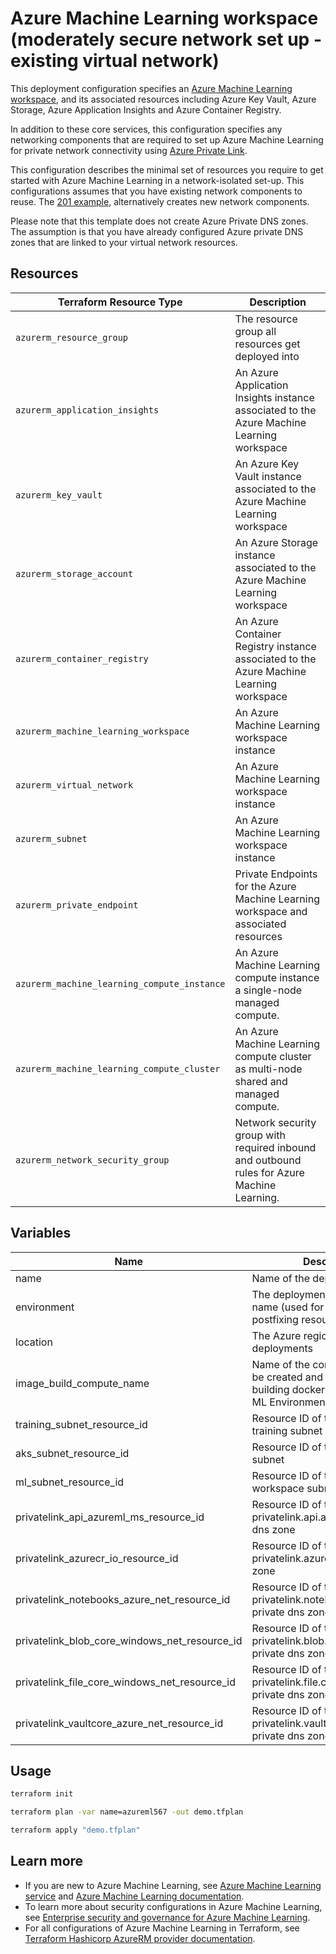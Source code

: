 # Azure Machine Learning workspace (moderately secure network set up - existing virtual network)

This deployment configuration specifies an [Azure Machine Learning workspace](https://docs.microsoft.com/en-us/azure/machine-learning/concept-workspace), 
and its associated resources including Azure Key Vault, Azure Storage, Azure Application Insights and Azure Container Registry.

In addition to these core services, this configuration specifies any networking components that are required to set up Azure Machine Learning
for private network connectivity using [Azure Private Link](https://docs.microsoft.com/en-us/azure/private-link/). 

This configuration describes the minimal set of resources you require to get started with Azure Machine Learning in a network-isolated set-up. This configurations assumes that you have existing network components to reuse. The [201 example](../201-machine-learning-moderately-secure/readme.md), alternatively creates new network components. 

Please note that this template does not create Azure Private DNS zones. The assumption is that you have already configured Azure private DNS zones that are linked to your virtual network resources.

## Resources

| Terraform Resource Type | Description |
| - | - |
| `azurerm_resource_group` | The resource group all resources get deployed into |
| `azurerm_application_insights` | An Azure Application Insights instance associated to the Azure Machine Learning workspace |
| `azurerm_key_vault` | An Azure Key Vault instance associated to the Azure Machine Learning workspace |
| `azurerm_storage_account` | An Azure Storage instance associated to the Azure Machine Learning workspace |
| `azurerm_container_registry` | An Azure Container Registry instance associated to the Azure Machine Learning workspace |
| `azurerm_machine_learning_workspace` | An Azure Machine Learning workspace instance |
| `azurerm_virtual_network` | An Azure Machine Learning workspace instance |
| `azurerm_subnet` | An Azure Machine Learning workspace instance |
| `azurerm_private_endpoint` | Private Endpoints for the Azure Machine Learning workspace and associated resources |
| `azurerm_machine_learning_compute_instance` | An Azure Machine Learning compute instance a single-node managed compute. |
| `azurerm_machine_learning_compute_cluster` | An Azure Machine Learning compute cluster as multi-node shared and managed compute. |
| `azurerm_network_security_group` | Network security group with required inbound and outbound rules for Azure Machine Learning. |


## Variables

| Name | Description |
|-|-|
| name | Name of the deployment |
| environment | The deployment environment name (used for pre- and postfixing resource names) |
| location | The Azure region used for deployments |
| image_build_compute_name | Name of the compute cluster to be created and configured for building docker images (Azure ML Environments)  |
| training_subnet_resource_id | Resource ID of the existing training subnet |
| aks_subnet_resource_id | Resource ID of the existing aks subnet |
| ml_subnet_resource_id | Resource ID of the existing ML workspace subnet |
| privatelink_api_azureml_ms_resource_id | Resource ID of the existing privatelink.api.azureml.ms private dns zone |
| privatelink_azurecr_io_resource_id | Resource ID of the existing privatelink.azurecr.io private dns zone |
| privatelink_notebooks_azure_net_resource_id | Resource ID of the existing privatelink.notebooks.azure.net private dns zone |
| privatelink_blob_core_windows_net_resource_id | Resource ID of the existing privatelink.blob.core.windows.net private dns zone |
| privatelink_file_core_windows_net_resource_id | Resource ID of the existing privatelink.file.core.windows.net private dns zone |
| privatelink_vaultcore_azure_net_resource_id | Resource ID of the existing privatelink.vaultcore.azure.net private dns zone |

## Usage

```bash
terraform init

terraform plan -var name=azureml567 -out demo.tfplan

terraform apply "demo.tfplan"
```

## Learn more

- If you are new to Azure Machine Learning, see [Azure Machine Learning service](https://azure.microsoft.com/services/machine-learning-service/) and [Azure Machine Learning documentation](https://docs.microsoft.com/azure/machine-learning/).
- To learn more about security configurations in Azure Machine Learning, see [Enterprise security and governance for Azure Machine Learning](https://docs.microsoft.com/en-us/azure/machine-learning/concept-enterprise-security).
- For all configurations of Azure Machine Learning in Terraform, see [Terraform Hashicorp AzureRM provider documentation](https://registry.terraform.io/providers/hashicorp/azurerm/latest/docs/resources/machine_learning_workspace).
